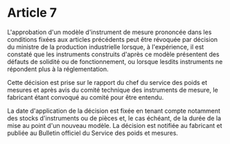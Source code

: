 # Article 7

L'approbation d'un modèle d'instrument de mesure prononcée dans les conditions fixées aux articles précédents peut être révoquée par décision du ministre de la production industrielle lorsque, à l'expérience, il est constaté que les instruments construits d'après ce modèle présentent des défauts de solidité ou de fonctionnement, ou lorsque lesdits instruments ne répondent plus à la réglementation.

Cette décision est prise sur le rapport du chef du service des poids et mesures et après avis du comité technique des instruments de mesure, le fabricant étant convoqué au comité pour être entendu.

La date d'application de la décision est fixée en tenant compte notamment des stocks d'instruments ou de pièces et, le cas échéant, de la durée de la mise au point d'un nouveau modèle. La décision est notifiée au fabricant et publiée au Bulletin officiel du Service des poids et mesures.
